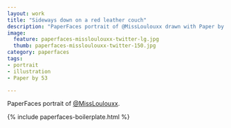 ```yaml
---
layout: work
title: "Sideways down on a red leather couch"
description: "PaperFaces portrait of @MissLoulouxx drawn with Paper by 53 on an iPad."
image: 
  feature: paperfaces-missloulouxx-twitter-lg.jpg
  thumb: paperfaces-missloulouxx-twitter-150.jpg
category: paperfaces
tags: 
- portrait
- illustration
- Paper by 53

---
```


PaperFaces portrait of [@MissLoulouxx](http://twitter.com/MissLoulouxx).

{% include paperfaces-boilerplate.html %}